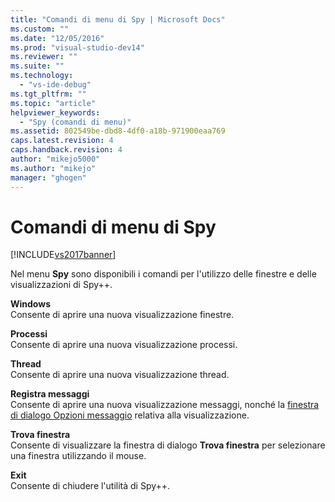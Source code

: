 ```yaml
---
title: "Comandi di menu di Spy | Microsoft Docs"
ms.custom: ""
ms.date: "12/05/2016"
ms.prod: "visual-studio-dev14"
ms.reviewer: ""
ms.suite: ""
ms.technology: 
  - "vs-ide-debug"
ms.tgt_pltfrm: ""
ms.topic: "article"
helpviewer_keywords: 
  - "Spy (comandi di menu)"
ms.assetid: 802549be-dbd8-4df0-a18b-971900eaa769
caps.latest.revision: 4
caps.handback.revision: 4
author: "mikejo5000"
ms.author: "mikejo"
manager: "ghogen"
---
```

# Comandi di menu di Spy
[!INCLUDE[vs2017banner](../code-quality/includes/vs2017banner.md)]

Nel menu **Spy** sono disponibili i comandi per l'utilizzo delle finestre e delle visualizzazioni di Spy\+\+.  
  
 **Windows**  
 Consente di aprire una nuova visualizzazione finestre.  
  
 **Processi**  
 Consente di aprire una nuova visualizzazione processi.  
  
 **Thread**  
 Consente di aprire una nuova visualizzazione thread.  
  
 **Registra messaggi**  
 Consente di aprire una nuova visualizzazione messaggi, nonché la [finestra di dialogo Opzioni messaggio](../debugger/message-options-dialog-box.md) relativa alla visualizzazione.  
  
 **Trova finestra**  
 Consente di visualizzare la finestra di dialogo **Trova finestra** per selezionare una finestra utilizzando il mouse.  
  
 **Exit**  
 Consente di chiudere l'utilità di Spy\+\+.
